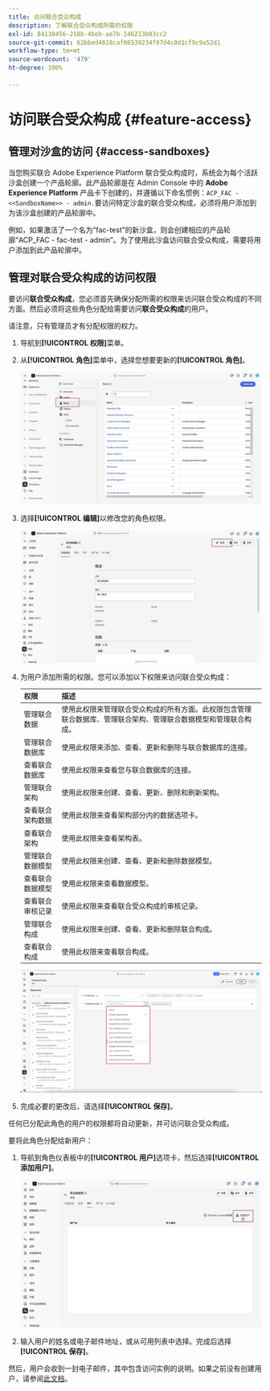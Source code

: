 ```yaml
---
title: 访问联合受众构成
description: 了解联合受众构成所需的权限
exl-id: 84138456-218b-4beb-ae7b-146213b03cc2
source-git-commit: 62bbed4818caf06539234f97d4c0d1cf9c9a52d1
workflow-type: tm+mt
source-wordcount: '479'
ht-degree: 100%

---
```


# 访问联合受众构成 {#feature-access}

## 管理对沙盒的访问 {#access-sandboxes}

当您购买联合 Adobe Experience Platform 联合受众构成时，系统会为每个活跃沙盒创建一个产品轮廓。此产品轮廓是在 Admin Console 中的 **Adobe Experience Platform** 产品卡下创建的，并遵循以下命名惯例：`ACP_FAC - <<SandboxName>> - admin.`要访问特定沙盒的联合受众构成，必须将用户添加到为该沙盒创建的产品轮廓中。

例如，如果激活了一个名为“fac-test”的新沙盒，则会创建相应的产品轮廓“ACP_FAC - fac-test - admin”。为了使用此沙盒访问联合受众构成，需要将用户添加到此产品轮廓中。

## 管理对联合受众构成的访问权限

要访问&#x200B;**联合受众构成**，您必须首先确保分配所需的权限来访问联合受众构成的不同方面。然后必须将这些角色分配给需要访问&#x200B;**联合受众构成**&#x200B;的用户。

请注意，只有管理员才有分配权限的权力。

1. 导航到&#x200B;**[!UICONTROL 权限]**&#x200B;菜单。

1. 从&#x200B;**[!UICONTROL 角色]**&#x200B;菜单中，选择您想要更新的&#x200B;**[!UICONTROL 角色]**。

   ![](assets/access_fda_1.png)

1. 选择&#x200B;**[!UICONTROL 编辑]**&#x200B;以修改您的角色权限。

   ![](assets/access_fda_2.png)

1. 为用户添加所需的权限。您可以添加以下权限来访问联合受众构成：

   | 权限 | 描述 |
   | ---------- | ----------- |
   | 管理联合数据 | 使用此权限来管理联合受众构成的所有方面。此权限包含管理联合数据库、管理联合架构、管理联合数据模型和管理联合构成。 |
   | 管理联合数据库 | 使用此权限来添加、查看、更新和删除与联合数据库的连接。 |
   | 查看联合数据库 | 使用此权限来查看您与联合数据库的连接。 |
   | 管理联合架构 | 使用此权限来创建、查看、更新、删除和刷新架构。 |
   | 查看联合架构数据 | 使用此权限来查看架构部分内的数据选项卡。 |
   | 查看联合架构 | 使用此权限来查看架构表。 |
   | 管理联合数据模型 | 使用此权限来创建、查看、更新和删除数据模型。 |
   | 查看联合数据模型 | 使用此权限来查看数据模型。 |
   | 查看联合审核记录 | 使用此权限来查看联合受众构成的审核记录。 |
   | 管理联合构成 | 使用此权限来创建、查看、更新和删除联合构成。 |
   | 查看联合构成 | 使用此权限来查看联合构成。 |

   ![](assets/permissions.png)

1. 完成必要的更改后，请选择&#x200B;**[!UICONTROL 保存]**。

任何已分配此角色的用户的权限都将自动更新，并可访问联合受众构成。

要将此角色分配给新用户：

1. 导航到角色仪表板中的&#x200B;**[!UICONTROL 用户]**&#x200B;选项卡，然后选择&#x200B;**[!UICONTROL 添加用户]**。

   ![](assets/access_fda_4.png)

1. 输入用户的姓名或电子邮件地址，或从可用列表中选择。完成后选择&#x200B;**[!UICONTROL 保存]**。

<!-- Alternatively, you can assign one of the pre-existing roles to the users, depending on what permissions they need. For more information on assigning pre-existing roles to a user, please read the [guide on managing users for a product profile](https://experienceleague.adobe.com/en/docs/experience-platform/access-control/ui/users).

| Role name | Permissions |
| --------- | ----------- |
| FAC Data Managers | <ul><li>Manage Federated Compositions</li><li>View Federated Databases</li><li>View Federated Schemas</li><li>View Federated Schema Data</li><li>View Federated Data Models</li></ul> |
| FAC Composition Managers | <ul><li>Manage Federated Compositions</li></ul> |
| FAC Administrators | <ul><li>Manage Federated Data</li></ul> | -->

然后，用户会收到一封电子邮件，其中包含访问实例的说明。如果之前没有创建用户，请参阅[此文档](https://experienceleague.adobe.com/zh-hans/docs/experience-platform/access-control/abac/permissions-ui/users)。
